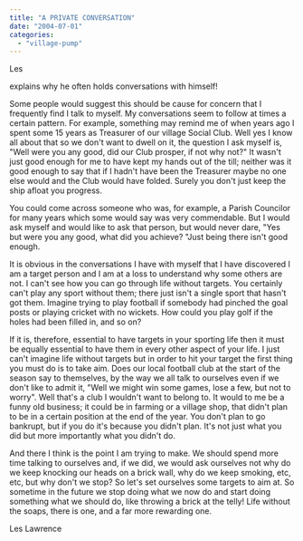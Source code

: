 ```yaml
---
title: "A PRIVATE CONVERSATION"
date: "2004-07-01"
categories: 
  - "village-pump"
---
```


Les

explains why he often holds conversations with himself!

Some people would suggest this should be cause for concern that I frequently find I talk to myself. My conversations seem to follow at times a certain pattern. For example, something may remind me of when years ago I spent some 15 years as Treasurer of our village Social Club. Well yes I know all about that so we don't want to dwell on it, the question I ask myself is, "Well were you any good, did our Club prosper, if not why not?" It wasn't just good enough for me to have kept my hands out of the till; neither was it good enough to say that if I hadn't have been the Treasurer maybe no one else would and the Club would have folded. Surely you don't just keep the ship afloat you progress.

You could come across someone who was, for example, a Parish Councilor for many years which some would say was very commendable. But I would ask myself and would like to ask that person, but would never dare, "Yes but were you any good, what did you achieve? "Just being there isn't good enough.

It is obvious in the conversations I have with myself that I have discovered I am a target person and I am at a loss to understand why some others are not. I can't see how you can go through life without targets. You certainly can't play any sport without them; there just isn't a single sport that hasn't got them. Imagine trying to play football if somebody had pinched the goal posts or playing cricket with no wickets. How could you play golf if the holes had been filled in, and so on?

If it is, therefore, essential to have targets in your sporting life then it must be equally essential to have them in every other aspect of your life. I just can't imagine life without targets but in order to hit your target the first thing you must do is to take aim. Does our local football club at the start of the season say to themselves, by the way we all talk to ourselves even if we don't like to admit it, "Well we might win some games, lose a few, but not to worry". Well that's a club I wouldn't want to belong to. It would to me be a funny old business; it could be in farming or a village shop, that didn't plan to be in a certain position at the end of the year. You don't plan to go bankrupt, but if you do it's because you didn't plan. It's not just what you did but more importantly what you didn't do.

And there I think is the point I am trying to make. We should spend more time talking to ourselves and, if we did, we would ask ourselves not why do we keep knocking our heads on a brick wall, why do we keep smoking, etc, etc, but why don't we stop? So let's set ourselves some targets to aim at. So sometime in the future we stop doing what we now do and start doing something what we should do, like throwing a brick at the telly! Life without the soaps, there is one, and a far more rewarding one.

Les Lawrence
